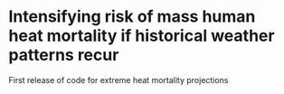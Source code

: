 # Intensifying risk of mass human heat mortality if historical weather patterns recur
First release of code for extreme heat mortality projections
